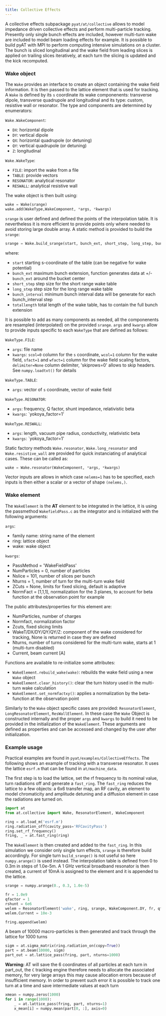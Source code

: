 ```yaml
---
title: Collective Effects
---
```


A collective effects subpackage `pyat/at/collective` allows to model impedance driven collective effects and perform multi-particle tracking. Presently only single bunch effects are included, however multi-turn wake are included to model beam loading effects for example. It is possible to build pyAT with MPI to perform computing intensive simulations on a cluster.
The bunch is sliced longitudinal and the wake field from leading slices is applied on trailing slices iteratively, at each turn the slicing is updated and the kick recomputed.

### Wake object

The `Wake` provides an interface to create an object containing the wake field information. It is then passed to the lattice element that is used for tracking. A `Wake` is defined by its `s` coordinate its wake componenents: transverse dipole, transverse quadrupole and longitudinal and its type: custom, resistive wall or resonator. The type and components are determined by enumerators:

`Wake.WakeComponent`:
- `DX`: horizontal dipole
- `DY`: vertical dipole
- `QX`: horizontal quadrupole (or detuning)
- `QY`: vertical quadrupole (or detuning)
- `Z`: longitudinal

`Wake.WakeType`:
- `FILE`: import the wake from a file
- `TABLE`: provide vectors
- `RESONATOR`: analytical resonator
- `RESWALL`: analytical resistive wall

The wake object is then built using:

```python
wake = Wake(srange)
wake.add(WakeType,WakeComponent, *args, *kwargs)
```
`srange` is user defined and defined the points of the interpolation table. It is nevertheless it is more efficient to provide points only where needed to avoid storing large double array. A static method is provided to build the `srange`:
```python
srange = Wake.build_srange(start, bunch_ext, short_step, long_step, bunch_interval, totallength)
```
where:
- `start`           starting s-coordinate of the table (can be negative for wake potential)
- `bunch_ext`       maximum bunch extension, function generates data at +/- `bunch_ext` around the bucket center
- `short_step`      step size for the short range wake table
- `long_step`       step size for the long range wake table
- `bunch_interval`  minimum bunch interval data will be generate for each bunch_interval step
- `totallength`     total length of the wake table, has to contain the full bunch extension

It is possible to add as many components as needed, all the componenents are resampled (interpolated) on the provided `srange`. `args` and `kwargs` allow to provide inputs specific to each `WakeType` that are defined as follows:

`WakeType.FILE`:
- `args`: file name
- `kwargs`: `scol=0` column for the `s` coordinate, `wcol=1` column for the wake field, `sfact=1` and `wfact=1` column for the wake field scaling factors, `delimiter=None` column delimiter, 'skiprows=0' allows to skip headers. See `numpy.loadtxt()` for details

`WakeType.TABLE`:
- `args`: vector of `s` coordinate, vector of wake field

`WakeType.RESONATOR`:
- `args`: frequency, Q factor, shunt impedance, relativistic beta
- `kwargs`: `yokoya_factor=1'

`WakeType.RESWALL`:
- `args`: length, vacuum pipe radius, conductivity, relativistic beta
- `kwargs`: `yokoya_factor=1'

Static factory methods `Wake.resonator`, `Wake.long_resonator` and `Wake.resistive_wall` are provided for quick instanciating of analytical cases.
These can be called as:
```python
wake = Wake.resonator(WakeComponent, *args, *kwargs)
```
Vector inputs are allows in which case `nelems=1` has to be specified, each inputs is then either a scalar or a vector of shape `(nelems,)`.


### Wake element

The `WakeElement` is the **AT** element to be integrated in the lattice, it is using the passmethod `WakefieldPass.c` as the integrator and is initialized with the following arguments:

`args`:
- family name: string name of the element
- ring: lattice object
- wake: wake object

`kwargs`: 
- PassMethod = 'WakeFieldPass'
- NumParticles = 0,   number of particles
- Nslice = 101,  number of slices per bunch
- Nturns = 1,    number of turn for the multi-turn wake field
- ZCuts = None,  limits for fixed slicing, default is adaptive
- NormFact = [1,1,1], normalization for the 3 planes, to account for beta function at the observation point for example

The public attributes/properties for this element are:
- NumParticles, number of charges
- Normfact, normalization factor
- Zcuts, fixed slicing limits
- WakeT/DX/DY/QY/QY/Z: component of the wake considered for tracking, None is returned in case they are defined
- Nturns, number of turns considered for the multi-turn wake, starts at 1 (multi-turn disabled)
- Current, beam current [A]

Functions are available to re-initialize some attributes:
- `WakeElement.rebuild_wake(wake)`: rebuilds the wake field using a new `Wake` object
- `WakeElement.clear_history()`: clear the turn history used in the multi-turn wake calculation
- `WakeElement.set_normfactxy()`: applies a normalization by the beta-function at the observation point

Similarly to the `Wake` object specific cases are provided: `ResonatorElement`, `LongResonatorElement`, `ResWallElement`. In these case the `Wake` Object is constructed internally and the proper `args` and `kwargs` to build it need to be provided in the initialization of the `WakeElement`. These arguments are defined as properties and can be accessed and changed by the user after initialization.

### Example usage

Practical examples are found in `pyat/examples/CollectiveEffects`. The following shows an example of tracking with a transverse resonator. It uses the lattice `esrf.m` that can be found in `at/machine_data`.

The first step is to load the lattice, set the rf frequency to its nominal value, turn radiations off and generate a `fast_ring`. The `fast_ring` reduces the lattice to a few objects: a 6x6 transfer map, an RF cavity, an element to model chromaticity and amplitude detuning and a diffusion element in case the radiations are turned on.

```python
import at
from at.collective import Wake, ResonatorElement, WakeComponent

ring = at.load_m('esrf.m')
ring.radiation_off(cavity_pass='RFCavityPass')
ring.set_rf_frequency()
fring, _ = at.fast_ring(ring)
```

The `WakeElement` is then created and added to the `fast_ring`. In this simulation we consider only single turn effects, `srange` is therefore build accordingly. For single turn `build_srange()` is not useful so here `numpy.arange()` is used instead. The interpolation table is defined from 0 to 0.3m in steps of 1.0e-5m. A 1 GHz vertical broadband resonator is then created, a current of 10mA is assigned to the element and it is appended to the lattice.

```python
srange = numpy.arange(0., 0.3, 1.0e-5)

fr = 1.0e9
qfactor = 1
rshunt = 6e6
welem = ResonatorElement('wake', ring, srange, WakeComponent.DY, fr, qfactor, rshunt)
welem.Current = 10e-3

fring.append(welem)
```

A beam of 10000 macro-particles is then generated and track through the lattice for 1000 turns

```python
sigm = at.sigma_matrix(ring.radiation_on(copy=True))
part = at.beam(10000, sigm)
part_out = at.lattice_pass(fring, part, nturns=1000)
```
**Warning:** AT will save the 6 coordinates of all particles at each turn in part_out, the `C` tracking engine therefore needs to allocate the associated memory, for very large arrays this may cause allocation errors because of insufficient memory. In order to prevent such error it is possible to track one turn at a time and save intermediate values at each turn

```python
xmean = numpy.zeros(1000)
for i in range(1000):
    _ = at.lattice_pass(fring, part, nturns=1)
    x_mean[i] = numpy.mean(part[0, :], axis=0)
```

